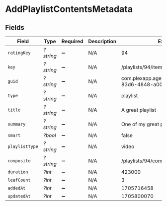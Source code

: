 # AddPlaylistContentsMetadata


## Fields

| Field                                                          | Type                                                           | Required                                                       | Description                                                    | Example                                                        |
| -------------------------------------------------------------- | -------------------------------------------------------------- | -------------------------------------------------------------- | -------------------------------------------------------------- | -------------------------------------------------------------- |
| `ratingKey`                                                    | *?string*                                                      | :heavy_minus_sign:                                             | N/A                                                            | 94                                                             |
| `key`                                                          | *?string*                                                      | :heavy_minus_sign:                                             | N/A                                                            | /playlists/94/items                                            |
| `guid`                                                         | *?string*                                                      | :heavy_minus_sign:                                             | N/A                                                            | com.plexapp.agents.none://972e3047-83d6-4848-a000-261f0af26ba2 |
| `type`                                                         | *?string*                                                      | :heavy_minus_sign:                                             | N/A                                                            | playlist                                                       |
| `title`                                                        | *?string*                                                      | :heavy_minus_sign:                                             | N/A                                                            | A great playlist                                               |
| `summary`                                                      | *?string*                                                      | :heavy_minus_sign:                                             | N/A                                                            | One of my great playlists                                      |
| `smart`                                                        | *?bool*                                                        | :heavy_minus_sign:                                             | N/A                                                            | false                                                          |
| `playlistType`                                                 | *?string*                                                      | :heavy_minus_sign:                                             | N/A                                                            | video                                                          |
| `composite`                                                    | *?string*                                                      | :heavy_minus_sign:                                             | N/A                                                            | /playlists/94/composite/1705800070                             |
| `duration`                                                     | *?int*                                                         | :heavy_minus_sign:                                             | N/A                                                            | 423000                                                         |
| `leafCount`                                                    | *?int*                                                         | :heavy_minus_sign:                                             | N/A                                                            | 3                                                              |
| `addedAt`                                                      | *?int*                                                         | :heavy_minus_sign:                                             | N/A                                                            | 1705716458                                                     |
| `updatedAt`                                                    | *?int*                                                         | :heavy_minus_sign:                                             | N/A                                                            | 1705800070                                                     |